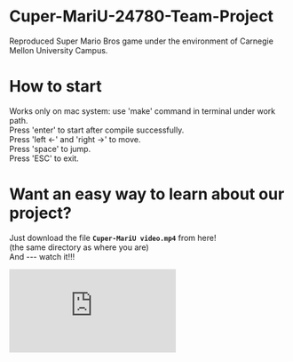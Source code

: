 # Cuper-MariU-24780-Team-Project
Reproduced Super Mario Bros game under the environment of Carnegie Mellon University Campus.

# How to start  
Works only on mac system: use 'make' command in terminal under work path.  
Press 'enter' to start after compile successfully.   
Press 'left <-' and 'right ->' to move.  
Press 'space' to jump.  
Press 'ESC' to exit.  

# Want an easy way to learn about our project?
Just download the file **`Cuper-MariU video.mp4`** from here!   
(the same directory as where you are)  
And --- watch it!!!

![Our poster](https://github.com/jw995/Cuper-MariU-24780-Team-Project/blob/master/final%20poster.pdf)
